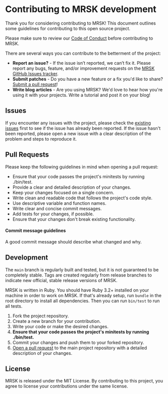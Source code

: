 # Contributing to MRSK development

Thank you for considering contributing to MRSK! This document outlines some guidelines for contributing to this open source project.

Please make sure to review our [Code of Conduct](CODE_OF_CONDUCT.md) before contributing to MRSK.

There are several ways you can contribute to the betterment of the project:

- **Report an issue?** - If the issue isn’t reported, we can’t fix it. Please report any bugs, feature, and/or improvement requests on the [MRSK GitHub Issues tracker](https://github.com/mrsked/mrsk/issues).
- **Submit patches** - Do you have a new feature or a fix you'd like to share? [Submit a pull request](https://github.com/mrsked/mrsk/pulls)!
- **Write blog articles** - Are you using MRSK? We'd love to hear how you're using it with your projects. Write a tutorial and post it on your blog!

## Issues

If you encounter any issues with the project, please check the [existing issues](https://github.com/mrsked/mrsk/issues) first to see if the issue has already been reported. If the issue hasn't been reported, please open a new issue with a clear description of the problem and steps to reproduce it.

## Pull Requests

Please keep the following guidelines in mind when opening a pull request:

- Ensure that your code passes the project's minitests by running ./bin/test.
- Provide a clear and detailed description of your changes.
- Keep your changes focused on a single concern.
- Write clean and readable code that follows the project's code style.
- Use descriptive variable and function names.
- Write clear and concise commit messages.
- Add tests for your changes, if possible.
- Ensure that your changes don't break existing functionality.

#### Commit message guidelines

A good commit message should describe what changed and why.

## Development

The `main` branch is regularly built and tested, but it is not guaranteed to be completely stable. Tags are created regularly from release branches to indicate new official, stable release versions of MRSK.

MRSK is written in Ruby. You should have Ruby 3.2+ installed on your machine in order to work on MRSK. If that's already setup, run `bundle` in the root directory to install all dependencies. Then you can run `bin/test` to run all tests.

1. Fork the project repository.
2. Create a new branch for your contribution.
3. Write your code or make the desired changes.
4. **Ensure that your code passes the project's minitests by running ./bin/test.**
5. Commit your changes and push them to your forked repository.
6. [Open a pull request](https://github.com/mrsked/mrsk/pulls) to the main project repository with a detailed description of your changes.

## License

MRSK is released under the MIT License. By contributing to this project, you agree to license your contributions under the same license.
